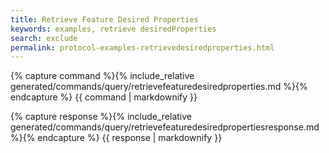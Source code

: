 ```yaml
---
title: Retrieve Feature Desired Properties
keywords: examples, retrieve desiredProperties
search: exclude
permalink: protocol-examples-retrievedesiredproperties.html
---
```


{% capture command %}{% include_relative generated/commands/query/retrievefeaturedesiredproperties.md %}{% endcapture %}
{{ command | markdownify }}

{% capture response %}{% include_relative generated/commands/query/retrievefeaturedesiredpropertiesresponse.md %}{% endcapture %}
{{ response | markdownify }}